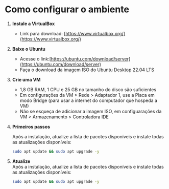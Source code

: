 # Como configurar o ambiente

1. **Instale a VirtualBox**  
   - Link para download: [https://www.virtualbox.org/](https://www.virtualbox.org/)

2. **Baixe o Ubuntu**
   - Acesse o link:[https://ubuntu.com/download/server](https://ubuntu.com/download/server)
   - Faça o download da imagem ISO do Ubuntu Desktop 22.04 LTS

2. **Crie uma VM**  
   - 1,8 GB RAM, 1 CPU e 25 GB no tamanho do disco são suficientes  
   - Em configurações da VM > Rede > Adaptador 1, use a Placa em modo Bridge (para usar a internet do computador que hospeda a VM)
   - Não se esqueça de adicionar a imagem ISO,  em configuarações da VM > Armazenamento > Controladora IDE

3. **Primeiros passos**
   
   Após a instalação, atualize a lista de pacotes disponíveis e instale todas as atualizações disponíveis:  
   ```bash
   sudo apt update && sudo apt upgrade -y
   ```
   
5. **Atualize**  
   Após a instalação, atualize a lista de pacotes disponíveis e instale todas as atualizações disponíveis:  
   ```bash
   sudo apt update && sudo apt upgrade -y
   ```
